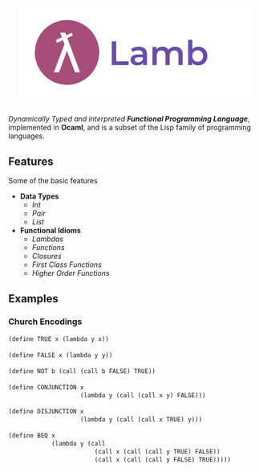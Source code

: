 <p align="center">
  <img   src="https://github.com/JagratPatkar/Lamb/blob/main/images/Lamb.png"/>
</p>


##
_Dynamically Typed and interpreted __Functional Programming Language___, implemented in __Ocaml__, and is a subset of the Lisp family of programming languages.

## Features
Some of the basic features 
* __Data Types__
  * *Int*
  * *Pair*
  * *List*
* __Functional Idioms__
   * *Lambdas*
   * *Functions* 
   * *Closures*
   * *First Class Functions*
   * *Higher Order Functions*

## Examples

### Church Encodings

```racket
(define TRUE x (lambda y x))

(define FALSE x (lambda y y))

(define NOT b (call (call b FALSE) TRUE))

(define CONJUNCTION x 
                    (lambda y (call (call x y) FALSE)))

(define DISJUNCTION x 
                    (lambda y (call (call x TRUE) y)))

(define BEQ x 
            (lambda y (call 
                        (call x (call (call y TRUE) FALSE)) 
                        (call x (call (call y FALSE) TRUE)))))
```

